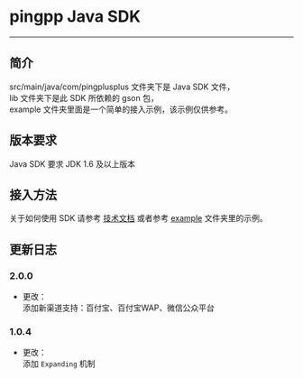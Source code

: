 pingpp Java SDK 
=================

****

## 简介

src/main/java/com/pingplusplus 文件夹下是 Java SDK 文件，<br>
lib 文件夹下是此 SDK 所依赖的 gson 包， <br>
example 文件夹里面是一个简单的接入示例，该示例仅供参考。

## 版本要求

Java SDK 要求 JDK 1.6 及以上版本

## 接入方法

关于如何使用 SDK 请参考 [技术文档](https://pingxx.com/document) 或者参考 [example](https://github.com/PingPlusPlus/pingpp-java/tree/master/example) 文件夹里的示例。

## 更新日志

### 2.0.0
* 更改：<br>
添加新渠道支持：百付宝、百付宝WAP、微信公众平台

### 1.0.4
* 更改：<br>
添加 `Expanding` 机制